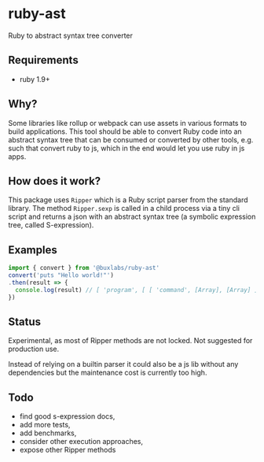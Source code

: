 # ruby-ast

Ruby to abstract syntax tree converter

## Requirements

- ruby 1.9+

## Why?

Some libraries like rollup or webpack can use assets in various formats to build applications. This tool should be able to convert Ruby code into an abstract syntax tree that can be consumed or converted by other tools, e.g. such that convert ruby to js, which in the end would let you use ruby in js apps.

## How does it work?

This package uses `Ripper` which is a Ruby script parser from the standard library. The method `Ripper.sexp` is called in a child process via a tiny cli script and returns a json with an abstract syntax tree (a symbolic expression tree, called S-expression).

## Examples

```js
import { convert } from '@buxlabs/ruby-ast'
convert('puts "Hello world!"')
.then(result => {
  console.log(result) // [ 'program', [ [ 'command', [Array], [Array] ] ] ]
}) 
```

## Status

Experimental, as most of Ripper methods are not locked. Not suggested for production use.

Instead of relying on a builtin parser it could also be a js lib without any dependencies but the maintenance cost is currently too high.

## Todo

- find good s-expression docs,
- add more tests,
- add benchmarks,
- consider other execution approaches,
- expose other Ripper methods
